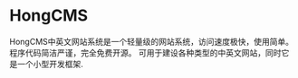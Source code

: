 HongCMS
=======

HongCMS中英文网站系统是一个轻量级的网站系统，访问速度极快，使用简单。程序代码简洁严谨，完全免费开源。 可用于建设各种类型的中英文网站，同时它是一个小型开发框架.

